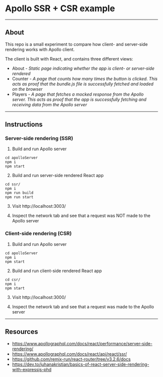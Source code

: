 # Apollo SSR + CSR example

---

## About

This repo is a small experiment to compare how client- and server-side rendering works with Apollo client.

The client is built with React, and contains three different views:

- About - _Static page indicating whether the app is client- or server-side rendered_
- Counter - _A page that counts how many times the button is clicked. This acts as proof that the bundle.js file is successfully fetched and loaded on the browser_
- Players - _A page that fetches a mocked response from the Apollo server. This acts as proof that the app is successfully fetching and receiving data from the Apollo server_

---

## Instructions

### Server-side rendering (SSR)

1. Build and run Apollo server

```
cd apolloServer
npm i
npm start
```

2. Build and run server-side rendered React app

```
cd ssr/
npm i
npm run build
npm run start
```

3. Visit http://localhost:3003/

4. Inspect the network tab and see that a request was NOT made to the Apollo server

### Client-side rendering (CSR)

1. Build and run Apollo server

```
cd apolloServer
npm i
npm start
```

2. Build and run client-side rendered React app

```
cd csr/
npm i
npm start
```

3. Visit http://localhost:3000/

4. Inspect the network tab and see that a request was made to the Apollo server

---

## Resources

- https://www.apollographql.com/docs/react/performance/server-side-rendering/
- https://www.apollographql.com/docs/react/api/react/ssr/
- https://github.com/remix-run/react-router/tree/v3.2.6/docs
- https://dev.to/juhanakristian/basics-of-react-server-side-rendering-with-expressjs-phd
